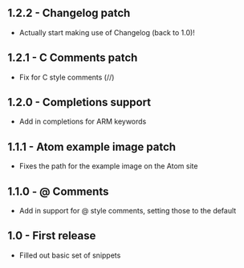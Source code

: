 ## 1.2.2 - Changelog patch
* Actually start making use of Changelog (back to 1.0)!

## 1.2.1 - C Comments patch
* Fix for C style comments (//)

## 1.2.0 - Completions support
* Add in completions for ARM keywords

## 1.1.1 - Atom example image patch
* Fixes the path for the example image on the Atom site

## 1.1.0 - @ Comments
* Add in support for @ style comments, setting those to the default

## 1.0 - First release
* Filled out basic set of snippets
